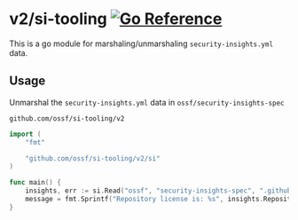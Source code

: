 # v2/si-tooling [![Go Reference](https://pkg.go.dev/badge/github.com/ossf/si-tooling.svg)](https://pkg.go.dev/github.com/ossf/si-tooling)

This is a go module for marshaling/unmarshaling `security-insights.yml` data.

## Usage

Unmarshal the `security-insights.yml` data in `ossf/security-insights-spec`

`github.com/ossf/si-tooling/v2`

```go
import (
    "fmt"

    "github.com/ossf/si-tooling/v2/si"
)

func main() {
    insights, err := si.Read("ossf", "security-insights-spec", ".github/security-insights.yml")
    message = fmt.Sprintf("Repository license is: %s", insights.Repository.License.Expression)
}
```